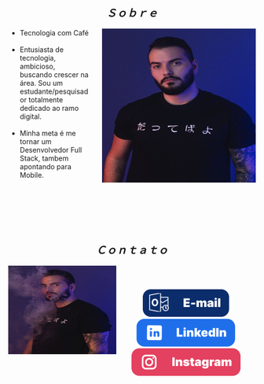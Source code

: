 <h2 align="center"><i>Ｓｏｂｒｅ</i></h2>
<div align="center">
  <img align="right" src="./images/Profile_01.jpg" width="313px" height="313px" alt="">

  <ul align="left" style="padding-right: 340px;">
    <li> Tecnologia com Café</li><br>
    <li> Entusiasta de tecnologia, ambicioso, buscando crescer na área. Sou um estudante/pesquisador totalmente dedicado ao ramo digital.</li><br>
    <li> Minha meta é me tornar um Desenvolvedor Full Stack, tambem apontando para Mobile.</li><br>
  </ul>
  <br><br><br><br>
</div>


<h2 align="center"><i>Ｃｏｎｔａｔｏ</i></h2>
<img align="left" width="220px" height="180px" src="./images/Profile_02.jpg" alt=" coding">
<br><br>

<p align="center">
  <a href = "henriqueorquiza@hotmail.com" alt="-mail"><img src="./images/button/e-mail.svg" target="_blank">
  </a> 
  <a href="https://www.linkedin.com/in/orquizaa" alt="" target="_blank"><img src="./images/button/linkedin.svg" alt="">
  </a>
  <a href="https://www.instagram.com/orquizaa" alt="" target="_blank"><img src="./images/button/instagram.svg" alt="">
  </a>
</p>
<br><br><br>
